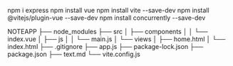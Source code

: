 npm i express
npm install vue
npm install vite --save-dev
npm install @vitejs/plugin-vue --save-dev
npm install concurrently --save-dev


NOTEAPP
├── node_modules
├── src
│   ├── components
│   │   └── index.vue
│   ├── js
│   │   └── main.js
│   └── views
│       ├── home.html
│       └── index.html
├── .gitignore
├── app.js
├── package-lock.json
├── package.json
├── text.md
└── vite.config.js
